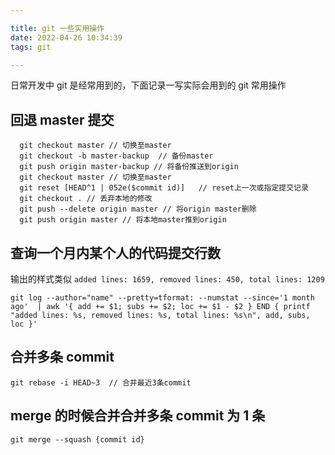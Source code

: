 ```yaml
---

title: git 一些实用操作
date: 2022-04-26 10:34:39
tags: git

---
```


日常开发中 git 是经常用到的，下面记录一写实际会用到的 git 常用操作

<!-- more -->

## 回退 master 提交

```
  git checkout master // 切换至master
  git checkout -b master-backup  // 备份master
  git push origin master-backup // 将备份推送到origin
  git checkout master // 切换至master
  git reset [HEAD^1 | 052e($commit id)]   // reset上一次或指定提交记录
  git checkout . // 丢弃本地的修改
  git push --delete origin master // 将origin master删除
  git push origin master // 将本地master推到origin
```

## 查询一个月内某个人的代码提交行数

输出的样式类似 `added lines: 1659, removed lines: 450, total lines: 1209`

```
git log --author="name" --pretty=tformat: --numstat --since='1 month ago'  | awk '{ add += $1; subs += $2; loc += $1 - $2 } END { printf "added lines: %s, removed lines: %s, total lines: %s\n", add, subs, loc }'
```

## 合并多条 commit

```
git rebase -i HEAD~3  // 合并最近3条commit
```

## merge 的时候合并合并多条 commit 为 1 条

```
git merge --squash {commit id}
```
